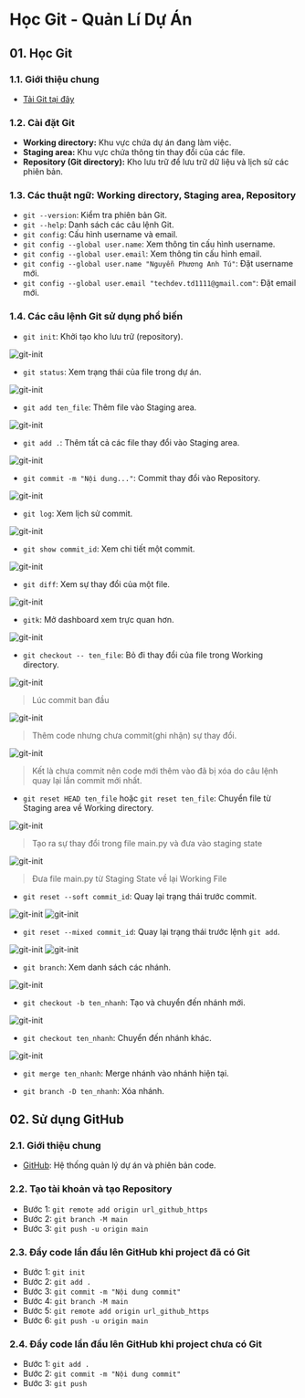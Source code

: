 # Học Git - Quản Lí Dự Án

## 01. Học Git

### 1.1. Giới thiệu chung
- [Tải Git tại đây](https://git-scm.com/downloads)

### 1.2. Cài đặt Git
- **Working directory:** Khu vực chứa dự án đang làm việc.
- **Staging area:** Khu vực chứa thông tin thay đổi của các file.
- **Repository (Git directory):** Kho lưu trữ để lưu trữ dữ liệu và lịch sử các phiên bản.

### 1.3. Các thuật ngữ: Working directory, Staging area, Repository
- `git --version`: Kiểm tra phiên bản Git.
- `git --help`: Danh sách các câu lệnh Git.
- `git config`: Cấu hình username và email.
- `git config --global user.name`: Xem thông tin cấu hình username.
- `git config --global user.email`: Xem thông tin cấu hình email.
- `git config --global user.name "Nguyễn Phương Anh Tú"`: Đặt username mới.
- `git config --global user.email "techdev.td1111@gmail.com"`: Đặt email mới.

### 1.4. Các câu lệnh Git sử dụng phổ biến
- `git init`: Khởi tạo kho lưu trữ (repository).

![git-init](./assets/Screenshot_1.png)

- `git status`: Xem trạng thái của file trong dự án.

![git-init](./assets/Screenshot_2.png)


- `git add ten_file`: Thêm file vào Staging area.

![git-init](./assets/Screenshot_3.png)

- `git add .`: Thêm tất cả các file thay đổi vào Staging area.

![git-init](./assets/Screenshot_4.png)

- `git commit -m "Nội dung..."`: Commit thay đổi vào Repository.

![git-init](./assets/Screenshot_5.png)

- `git log`: Xem lịch sử commit.

![git-init](./assets/Screenshot_6.png)

- `git show commit_id`: Xem chi tiết một commit.

![git-init](./assets/Screenshot_7.png)

- `git diff`: Xem sự thay đổi của một file.

![git-init](./assets/Screenshot_8.png)


- `gitk`: Mở dashboard xem trực quan hơn.

![git-init](./assets/Screenshot_9.png)

- `git checkout -- ten_file`: Bỏ đi thay đổi của file trong Working directory.

![git-init](./assets/Screenshot_10.png)
> Lúc commit ban đầu

![git-init](./assets/Screenshot_11.png)
> Thêm code nhưng chưa commit(ghi nhận) sự thay đổi.

![git-init](./assets/Screenshot_12.png)
> Kết là chưa commit nên code mới thêm vào đã bị xóa do câu lệnh quay lại lần commit mới nhất.


- `git reset HEAD ten_file` hoặc `git reset ten_file`: Chuyển file từ Staging area về Working directory.

![git-init](./assets/Screenshot_13.png)
> Tạo ra sự thay đổi trong file main.py và đưa vào staging state

![git-init](./assets/Screenshot_14.png)
> Đưa file main.py từ Staging State về lại Working File


- `git reset --soft commit_id`: Quay lại trạng thái trước commit.

![git-init](./assets/Screenshot_15.png)
![git-init](./assets/Screenshot_16.png)


- `git reset --mixed commit_id`: Quay lại trạng thái trước lệnh `git add`.

![git-init](./assets/Screenshot_15.png)
![git-init](./assets/Screenshot_17.png)

- `git branch`: Xem danh sách các nhánh.

![git-init](./assets/Screenshot_18.png)

- `git checkout -b ten_nhanh`: Tạo và chuyển đến nhánh mới.

![git-init](./assets/Screenshot_19.png)

- `git checkout ten_nhanh`: Chuyển đến nhánh khác.

![git-init](./assets/Screenshot_20.png)


- `git merge ten_nhanh`: Merge nhánh vào nhánh hiện tại.



- `git branch -D ten_nhanh`: Xóa nhánh.

## 02. Sử dụng GitHub

### 2.1. Giới thiệu chung
- [GitHub](https://github.com/): Hệ thống quản lý dự án và phiên bản code.

### 2.2. Tạo tài khoản và tạo Repository
- Bước 1: `git remote add origin url_github_https`
- Bước 2: `git branch -M main`
- Bước 3: `git push -u origin main`

### 2.3. Đẩy code lần đầu lên GitHub khi project đã có Git
- Bước 1: `git init`
- Bước 2: `git add .`
- Bước 3: `git commit -m "Nội dung commit"`
- Bước 4: `git branch -M main`
- Bước 5: `git remote add origin url_github_https`
- Bước 6: `git push -u origin main`

### 2.4. Đẩy code lần đầu lên GitHub khi project chưa có Git
- Bước 1: `git add .`
- Bước 2: `git commit -m "Nội dung commit"`
- Bước 3: `git push`



